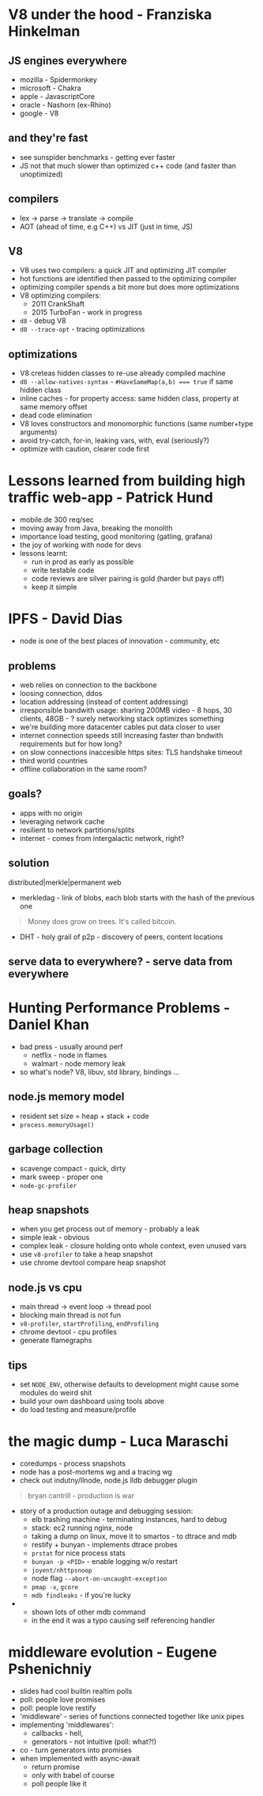 # V8 under the hood - Franziska Hinkelman

## JS engines everywhere

* mozilla - Spidermonkey
* microsoft - Chakra
* apple - JavascriptCore
* oracle - Nashorn (ex-Rhino)
* google - V8

## and they're fast

* see sunspider benchmarks - getting ever faster
* JS not that much slower than optimized c++ code (and faster than unoptimized)

## compilers

* lex -> parse -> translate -> compile
* AOT (ahead of time, e.g C++) vs JIT (just in time, JS)

## V8

* V8 uses two compilers: a quick JIT and optimizing JIT compiler
* hot functions are identified then passed to the optimizing compiler
* optimizing compiler spends a bit more but does more optimizations
* V8 optimizing compilers:
    * 2011 CrankShaft
    * 2015 TurboFan - work in progress
* `d8` - debug V8
* `d8 --trace-opt` - tracing optimizations

## optimizations

* V8 creteas hidden classes to re-use already compiled machine
* `d8 --allow-natives-syntax` - `#HaveSameMap(a,b) === true` if same hidden class
* inline caches - for property access: same hidden class, property at same memory offset
* dead code elimination
* V8 loves constructors and monomorphic functions (same number+type arguments)
* avoid try-catch, for-in, leaking vars, with, eval (seriously?)
* optimize with caution, clearer code first

# Lessons learned from building high traffic web-app  - Patrick Hund
* mobile.de 300 req/sec
* moving away from Java, breaking the monolith
* importance load testing, good monitoring (gatling, grafana)
* the joy of working with node for devs
* lessons learnt:
    * run in prod as early as possible
    * write testable code
    * code reviews are silver pairing is gold (harder but pays off)
    * keep it simple

# IPFS - David Dias

* node is one of the best places of innovation - community, etc

## problems

* web relies on connection to the backbone
* loosing connection, ddos
* location addressing (instead of content addressing)
* irresponsible bandwith usage:  sharing 200MB video - 8 hops, 30 clients, 48GB - ? surely networking stack optimizes something
* we're building more datacenter cables put data closer to user
* internet connection speeds still increasing faster than bndwith requirements but for how long?
* on slow connections inaccesible https sites: TLS handshake timeout
* third world countries
* offline collaboration in the same room?

## goals?

* apps with no origin
* leveraging network cache
* resilient to network partitions/splits
* internet - comes from intergalactic network, right?

## solution

distributed|merkle|permanent web

* merkledag - link of blobs, each blob starts with the hash of the previous one

> Money does grow on trees. It's called bitcoin.

* DHT - holy grail of p2p - discovery of peers, content locations

## serve data to everywhere?  - serve data from everywhere

# Hunting Performance Problems - Daniel Khan

* bad press - usually around perf
    * netflix - node in flames
    * walmart - node memory leak
* so what's node? V8, libuv, std library, bindings ...

## node.js memory model
* resident set size = heap + stack + code
* `process.memoryUsage()`

## garbage collection
* scavenge compact - quick, dirty
* mark sweep - proper one
* `node-gc-profiler`

## heap snapshots
* when you get process out of memory - probably a leak
* simple leak - obvious
* complex leak - closure holding onto whole context, even unused vars
* use `v8-profiler` to take a heap snapshot
* use chrome devtool compare heap snapshot

## node.js vs cpu
* main thread -> event loop -> thread pool
* blocking main thread is not fun
* `v8-profiler`, `startProfiling`, `endProfiling`
* chrome devtool - cpu profiles
* generate flamegraphs

## tips
* set `NODE_ENV`, otherwise defaults to development might cause some modules do weird shit
* build your own dashboard using tools above
* do load testing and measure/profile

# the magic dump - Luca Maraschi

* coredumps - process snapshots
* node has a post-mortems wg and a tracing wg
* check out indutny/llnode, node.js lldb debugger plugin
> bryan cantrill - production is war
* story of a production outage and debugging session:
    * elb trashing machine - terminating instances, hard to debug
    * stack: ec2 running nginx, node
    * taking a dump on linux, move it to smartos - to dtrace and mdb
    * restify + bunyan - implements dtrace probes
    * `prstat` for nice process stats
    * `bunyan -p <PID>` - enable logging w/o restart
    * `joyent/nhttpsnoop`
    * node flag  `--abort-on-uncaught-exception`
    * `pmap -x`, `gcore`
    * `mdb findleaks` - if you're lucky
*   * shown lots of other mdb command
    * in the end it was a typo causing self referencing handler

# middleware evolution - Eugene Pshenichniy

* slides had cool builtin realtim polls
* poll: people love promises
* poll: people love restify
* 'middleware' - series of functions connected together like unix pipes
* implementing 'middlewares':
    * callbacks - hell,
    * generators - not intuitive (poll: what?!)
* co - turn generators into promises
* when implemented with async-await
    * return promise
    * only with babel of course
    * poll people like it
